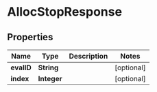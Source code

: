 

# AllocStopResponse


## Properties

Name | Type | Description | Notes
------------ | ------------- | ------------- | -------------
**evalID** | **String** |  |  [optional]
**index** | **Integer** |  |  [optional]



